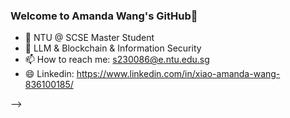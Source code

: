 ### Welcome to Amanda Wang's GitHub👋

<!--
**Amanda-WangXiao/Amanda-WangXiao** is a ✨ _special_ ✨ repository because its `README.md` (this file) appears on your GitHub profile.

Here are some ideas to get you started:

- 🔭 I’m currently working on ...
- 🌱 I’m currently learning ...
- 👯 I’m looking to collaborate on ...
- 🤔 I’m looking for help with ...
- 💬 Ask me about ...
- 📫 How to reach me: ...
- 😄 Pronouns: ...
- ⚡ Fun fact: ...
-->

- 🔭 NTU @ SCSE Master Student
- 🌱 LLM & Blockchain & Information Security 
- 📫 How to reach me: s230086@e.ntu.edu.sg
- 😄 Linkedin: https://www.linkedin.com/in/xiao-amanda-wang-836100185/  
  
<!-- [![Top Langs](https://github-readme-stats.vercel.app/api/top-langs/?username=Amanda-WangXiao&layout=compact)](https://github.com/anuraghazra/github-readme-stats)  
<!--![](https://github-readme-stats.vercel.app/api?username=Amanda-WangXiao)  -->  
 -->
